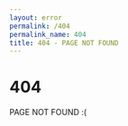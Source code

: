 ```yaml
---
layout: error
permalink: /404
permalink_name: 404
title: 404 - PAGE NOT FOUND
---
```


<h1>404</h1>
PAGE NOT FOUND :(
